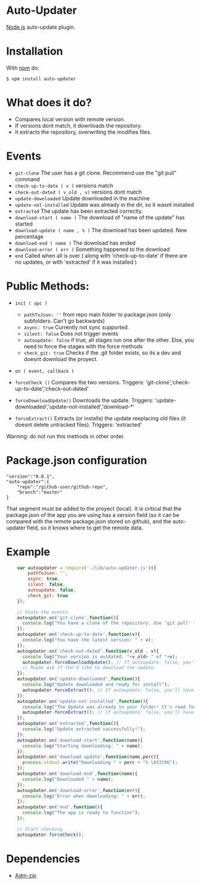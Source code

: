 # Auto-Updater

[Node.js](http://nodejs.org/) auto-update plugin.

# Installation
	
With [npm](http://npmjs.org) do:

    $ npm install auto-updater

# What does it do?

 * Compares local version with remote version.
 * If versions dont match, it downloads the repository.
 * It extracts the repository, overwriting the modifies files.

# Events

 * `git-clone` The user has a git clone. Recommend use the "git pull" command
 * `check-up-to-date ( v )` versions match
 * `check-out-dated ( v_old , v)` versions dont match
 * `update-downloaded` Update downloaded in the machine
 * `update-not-installed` Update was already in the dir, so it wasnt installed
 * `extracted` The update has been extracted correctly.
 * `download-start ( name )` The download of "name of the update" has started
 * `download-update ( name , % )` The download has been updated. New percentage
 * `download-end ( name )` The download has ended
 * `download-error ( err )` Something happened to the download
 * `end` Called when all is over ( along with 'check-up-to-date' if there are no updates, or with 'extracted' if it was installed )

# Public Methods:

 * `init ( opc )`
   * `pathToJson: ''` from repo main folder to package.json (only subfolders. Can't go backwards)
   * `async: true` Currently not sync supported.
   * `silent: false` Does not trigger events
   * `autoupdate: false` if true, all stages run one after the other. Else, you need to force the stages with the force methods
   * `check_git: true` Checks if the .git folder exists, so its a dev and doesnt download the proyect.


 * `on ( event, callback )`


 * `forceCheck ()` Compares the two versions. Triggers: 'git-clone','check-up-to-date','check-out-dated'
 * `forceDownloadUpdate()` Downloads the update. Triggers: 'update-downloaded','update-not-installed','download-*'
 * `forceExtract()` Extracts (or installs) the update reeplacing old files (it doesnt delete untracked files). Triggers: 'extracted'

Warning: do not run this methods in other order.

# Package.json configuration
	
	"version":"0.0.1",
	"auto-updater":{
		"repo":"/github-user/github-repo",
		"branch":"master"
	}

That segment must be added to the proyect (local). It is critical that the package.json of the app you are using has a version field (so it can be compared with the remote package.json stored on github), and the auto-updater field, so it knows where to get the remote data.

# Example
```javascript
	var autoupdater = require('./lib/auto-updater.js')({
		pathToJson: '',
		async: true,
		silent: false,
		autoupdate: false,
		check_git: true
	});

	// State the events
	autoupdater.on('git-clone',function(){
	  console.log("You have a clone of the repository. Use 'git pull' to be up-to-date");
	});
	autoupdater.on('check-up-to-date',function(v){
	  console.log("You have the latest version: " + v);
	});
	autoupdater.on('check-out-dated',function(v_old , v){
	  console.log("Your version is outdated. "+v_old+ " of "+v);
	  autoupdater.forceDownloadUpdate(); // If autoupdate: false, you'll have to do this manually.
	  // Maybe ask if the'd like to download the update.
	});
	autoupdater.on('update-downloaded',function(){
	  console.log("Update downloaded and ready for install");
	  autoupdater.forceExtract(); // If autoupdate: false, you'll have to do this manually.
	});
	autoupdater.on('update-not-installed',function(){
	  console.log("The Update was already in your folder! It's read for install");
	  autoupdater.forceExtract(); // If autoupdate: false, you'll have to do this manually.
	});
	autoupdater.on('extracted',function(){
	  console.log("Update extracted successfully!");
	});
	autoupdater.on('download-start',function(name){
	  console.log("Starting downloading: " + name);
	});
	autoupdater.on('download-update',function(name,perc){
	  process.stdout.write("Downloading " + perc + "% \033[0G");
	});
	autoupdater.on('download-end',function(name){
	  console.log("Downloaded " + name);
	});
	autoupdater.on('download-error',function(err){
	  console.log("Error when downloading: " + err);
	});
	autoupdater.on('end',function(){
	  console.log("The app is ready to function");
	});

	// Start checking
	autoupdater.forceCheck();
```

# Dependencies
 * [Adm-zip](https://github.com/cthackers/adm-zip)